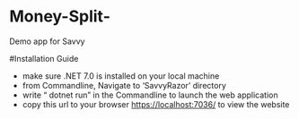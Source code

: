 # Money-Split-
Demo app for Savvy

#Installation Guide
- make sure .NET 7.0 is installed on your local machine
- from Commandline, Navigate to ‘SavvyRazor’ directory
- write “ dotnet run” in the Commandline to launch the web application
- copy this url to your browser [https://localhost:7036/](https://localhost:7036/) to view the website

